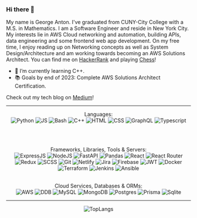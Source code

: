 ### Hi there 👋

My name is George Anton. I've graduated from CUNY-City College with a M.S. in Mathematics. I am a Software Engineer and reside in New York City. My interests lie in AWS Cloud networking and automation, building APIs, data engineering and some frontend web app development. On my free time, I enjoy reading up on Networking concepts as well as System Design/Architecture and am working towards becoming an AWS Solutions Architect. You can find me on [HackerRank](https://www.hackerrank.com/ganton000) and playing [Chess](https://www.chess.com/member/anton-d4e4)!

- 🌱 I’m currently learning C++.
- 📚 Goals by end of 2023: Complete AWS Solutions Architect Certification.

<!-- Connect with me on [LinkedIn](https://www.linkedin.com/in/ganton000/) <br> -->
Check out my tech blog on [Medium](https://medium.com/@georgeanton000)!

 --- 
 <p align="center">
Languages: <br /> 
<img alt="Python" src="https://img.shields.io/badge/python-3670A0?style=for-the-badge&logo=python&logoColor=ffdd54"/>
<img alt="JS" src="https://img.shields.io/badge/javascript-%23323330.svg?style=for-the-badge&logo=javascript&logoColor=%23F7DF1E"/>
<img alt="Bash" src="https://img.shields.io/badge/shell_script-%23121011.svg?style=for-the-badge&logo=gnu-bash&logoColor=white"/>
<img alt="C++" src="https://img.shields.io/badge/c++-%2300599C.svg?style=for-the-badge&logo=c%2B%2B&logoColor=white">
<img alt="HTML" src="https://img.shields.io/badge/html5-%23E34F26.svg?style=for-the-badge&logo=html5&logoColor=white"/>
<img alt="CSS" src="https://img.shields.io/badge/css3-%231572B6.svg?style=for-the-badge&logo=css3&logoColor=white"/>
<img alt="GraphQL" src="https://img.shields.io/badge/-GraphQL-E10098?style=for-the-badge&logo=graphql&logoColor=white"/>
<img alt="Typescript" src="https://img.shields.io/badge/typescript-%23007ACC.svg?style=for-the-badge&logo=typescript&logoColor=white"/>
</p>
<br />
<br />
<p align="center">
Frameworks, Libraries, Tools & Servers: <br />
<img alt="ExpressJS" src="https://img.shields.io/badge/express.js-%23404d59.svg?style=for-the-badge&logo=express&logoColor=%2361DAFB"/>
<img alt="NodeJS" src="https://img.shields.io/badge/node.js-6DA55F?style=for-the-badge&logo=node.js&logoColor=white"/>
<img alt="FastAPI" src="https://img.shields.io/badge/FastAPI-005571?style=for-the-badge&logo=fastapi"/>
<img alt="Pandas" src="https://img.shields.io/badge/pandas-%23150458.svg?style=for-the-badge&logo=pandas&logoColor=white"/>
<img alt="React" src="https://img.shields.io/badge/react-%2320232a.svg?style=for-the-badge&logo=react&logoColor=%2361DAFB"/>
<img alt="React Router" src="https://img.shields.io/badge/React_Router-CA4245?style=for-the-badge&logo=react-router&logoColor=white"/>
<img alt="Redux" src="https://img.shields.io/badge/redux-%23593d88.svg?style=for-the-badge&logo=redux&logoColor=white"/>
<img alt="SCSS" src="https://img.shields.io/badge/SASS-hotpink.svg?style=for-the-badge&logo=SASS&logoColor=white"/>
<img alt="Git" src="https://img.shields.io/badge/git-%23F05033.svg?style=for-the-badge&logo=git&logoColor=white"/>
<img alt="Netlify" src="https://img.shields.io/badge/netlify-%23000000.svg?style=for-the-badge&logo=netlify&logoColor=#00C7B7"/>
<img alt="Jira" src="https://img.shields.io/badge/jira-%230A0FFF.svg?style=for-the-badge&logo=jira&logoColor=white"/>
<img alt="Firebase" src="https://img.shields.io/badge/firebase-%23039BE5.svg?style=for-the-badge&logo=firebase"/> 
<img alt="JWT" src="https://img.shields.io/badge/JWT-black?style=for-the-badge&logo=JSON%20web%20tokens"/>
<img alt="Docker" src="https://img.shields.io/badge/docker-%230db7ed.svg?style=for-the-badge&logo=docker&logoColor=white"/>
<img alt="Terraform" src="https://img.shields.io/badge/terraform-%235835CC.svg?style=for-the-badge&logo=terraform&logoColor=white" />
<img alt="Jenkins" src="https://img.shields.io/badge/jenkins-%232C5263.svg?style=for-the-badge&logo=jenkins&logoColor=white" />
<img alt="Ansible" src="https://img.shields.io/badge/ansible-%231A1918.svg?style=for-the-badge&logo=ansible&logoColor=white" />
<br />
<br />
<p align="center">
Cloud Services, Databases & ORMs: <br />
<img alt="AWS" src="https://img.shields.io/badge/AWS-%23FF9900.svg?style=for-the-badge&logo=amazon-aws&logoColor=white"/>
<img alt="DDB" src="https://img.shields.io/badge/Amazon%20DynamoDB-4053D6?style=for-the-badge&logo=Amazon%20DynamoDB&logoColor=white"/>
<img alt="MySQL" src="https://img.shields.io/badge/mysql-%2300f.svg?style=for-the-badge&logo=mysql&logoColor=white"/>
<img alt="MongoDB" src="https://img.shields.io/badge/MongoDB-%234ea94b.svg?style=for-the-badge&logo=mongodb&logoColor=white"/>
<img alt="Postgres" src="https://img.shields.io/badge/postgres-%23316192.svg?style=for-the-badge&logo=postgresql&logoColor=white"/>
<img alt="Prisma" src="https://img.shields.io/badge/Prisma-3982CE?style=for-the-badge&logo=Prisma&logoColor=white"/>
<img alt="Sqlite" src="https://img.shields.io/badge/sqlite-%2307405e.svg?style=for-the-badge&logo=sqlite&logoColor=white"/>
</p>

---
<p align="center">
<img alt="TopLangs" src="https://github-readme-stats.vercel.app/api/top-langs/?username=ganton000&layout=compact&count_private=true&exclude_repo=DS_Klosterman_Book&langs_count=8"/>
</p>

<!--
**ganton000/ganton000** is a ✨ _special_ ✨ repository because its `README.md` (this file) appears on your GitHub profile.

Here are some ideas to get you started:

- 🔭 I’m currently working on ...
- 🌱 I’m currently learning ...
- 👯 I’m looking to collaborate on ...
- 🤔 I’m looking for help with ...
- 💬 Ask me about ...
- 📫 How to reach me: ...
- 😄 Pronouns: ...
- ⚡ Fun fact: ...
-->
